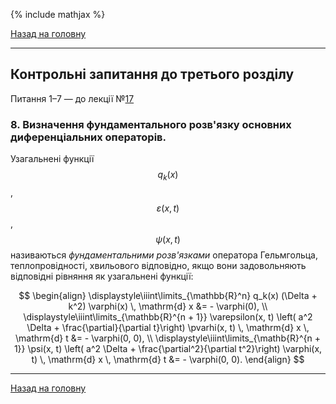 <!--DEBUG-->

{% include mathjax %}

[Назад на головну](../README.md)

---

## Контрольні запитання до третього розділу

Питання 1&ndash;7 &mdash; до лекції №[17](lec-17.md)

### 8. Визначення фундаментального розв'язку основних диференціальних операторів.

Узагальнені функції $$q_k(x)$$, $$\varepsilon(x, t)$$, $$\psi(x, t)$$ називаються _фундаментальними розв'язками_ оператора Гельмгольца, теплопровідності, хвильового відповідно, якщо вони задовольняють відповідні рівняння як узагальнені функції:

$$
\begin{align}
\displaystyle\iiint\limits_{\mathbb{R}^n} q_k(x) (\Delta + k^2) \varphi(x) \, \mathrm{d} x &= - \varphi(0), \\
\displaystyle\iiint\limits_{\mathbb{R}^{n + 1}} \varepsilon(x, t) \left( a^2 \Delta + \frac{\partial}{\partial t}\right) \pvarhi(x, t) \, \mathrm{d} x \, \mathrm{d} t &= - \varphi(0, 0), \\
\displaystyle\iiint\limits_{\mathb{R}^{n + 1}} \psi(x, t) \left( a^2 \Delta + \frac{\partial^2}{\partial t^2}\right) \varphi(x, t) \, \mathrm{d} x \, \mathrm{d} t &= - \varphi(0, 0).
\end{align}
$$

<!--
### 9. Визначення функції Гріна основних крайових задач для еліптичного рівняння представлення розв'язку. 

### 10. Визначення функції Гріна основних крайових задач для параболічного рівняння представлення розв'язку. 

### 11. Визначення функції Гріна основних крайових задач для гіперболічного рівняння представлення розв'язку. 

### 12. Задача Коші для рівняння теплопровідності, представлення розв'язку задачі Коші.

### 13. Задача Коші для рівняння коливання струни, представлення розв'язку, формула Даламбера.

### 14. Задача Коші для рівняння коливання мембрани, представлення розв'язку, формула Пуассона.

### 15. Фундаментальний розв'язок рівнянь Лапласа та Гельмгольца.

### 16. Фундаментальний розв'язок рівняння теплопровідності.

### 17. Фундаментальний розв'язок хвильового оператора для $$\mathrm{R}^1$$, $$\mathrm{R}^2$$, $$\mathrm{R}^3$$.

### 18. Визначення гармонічної функції та її приклади.

### 19. Регулярність на нескінченності, перетворення Кельвіна гармонічність в нескінченно віддаленій точці.

### 20. Оператор Лапласа в циліндричній та сферичній системах координат.

### 21. Інтегральне представлення функцій класу $$C^2(\Omega)$$ та гармонічних функцій.

### 22. Теорема про середнє значення гармонічної функції. 

### 23. Принцип максимуму гармонічної функції, наслідки. 

### 24. Теорема єдиності гармонійної функції із граничними умовами першого та другого роду. 

### 25. Теорема єдиності гармонійної функції із граничними умовами третього роду. 

### 26. Рівняння для функцій Бесселя дійсного аргументу, функції Бесселя першого та другого роду дійсного аргументу.

### 27. Властивості функцій Бесселя першого та другого роду дійсного аргументу.

### 28. Рівняння для функцій Бесселя уявного аргументу, функції Бесселя першого та другого роду уявного аргументу.

### 29. Властивості функцій Бесселя першого та другого роду уявного аргументу.

### 30. Методи побудови функції Гріна для оператора Лапласа, на прикладі задачі Діріхле для півпростору.

### 31. Методи побудови функції Гріна для оператора Лапласа, на прикладі задачі Неймана для півпростору.

### 32. Методи побудови функції Гріна для оператора Лапласа, на прикладі задачі Діріхле для кулі.

### 33. Функція Гріна першої та другої граничної задачі рівняння теплопровідності для півпрямої.

### 34. Джерела виникнення рівняння Гельмгольца. 

### 35. Приклади неєдиності розв'язку внутрішньої граничних задач рівняння Гельмгольца, природа неєдиності.

### 36. Приклади неєдиності розв'язку зовнішньої граничних задач рівняння Гельмгольца, природа неєдиності, умови Зомерфельда.

### 37. Визначення потенціалів для оператора Лапласа та Гельмгольца. 

### 38. Регулярність на нескінченності, перетворення Кельвіна. 

### 39. Теорема про властивості перших похідних потенціалу об'єму, теорема.

### 40. Теорема про другі похідні потенціалу об'єму. 

### 41. Поняття поверхні Ляпунова, теорема про існування сфери Ляпунова. 

### 42. Локальна система координат для поверхні Ляпунова, оцінка $$\cos(n(y), y - x)$$. 

### 43. Тілесний кут спостереження поверхні з точки простору, лема про обчислення тілесного кута.

### 44. Потенціал подвійного шару на поверхні Ляпунова, властивості прямого значення потенціалу подвійного шару.

### 45. Інтеграл Гауса, його значення в різних точках простору. 

### 46. Теорема про граничні значення потенціалу подвійного шару.

### 47. Прямі значення нормальної похідної потенціалу 

### 48. Теорема про граничні значення правильної нормальної похідної потенціалу простого шару.

### 49. Інтегральні рівняння для внутрішньої задачі Діріхле та зовнішньої задачі Неймана рівняння Лапласа. Теореми існування розв'язку. 

### 50. Інтегральні рівняння для зовнішньої задачі Діріхле та внутрішньої задачі Неймана рівняння Лапласа. Теореми існування розв'язку. 

### 51. Граничні інтегральні рівняння для крайової задачі з граничними умовами третього роду.

### 52. Інтегральні рівняння для першої та другої граничних задач рівняння Гельмгольца.

### 53. Теорема про існування розв'язку граничних задач для рівняння Гельмгольца.

### 54. Теорема единості гармонічної функції для задачі Неймана у двовимірному просторі.

### 55. Граничні інтегральні рівняння для задач Діріхле та Неймана у двовимірному випадку.

### 56. Визначення основних теплових потенціалів.

### 57. Теорема про граничні значення теплового потенціалу подвійного шару.

### 58. Теорема про граничні значення нормальної похідної теплового потенціалу простого шару.

### 59. Інтегральні рівняння для основних граничних задач рівняння теплопровідності. 
-->
---

[Назад на головну](../README.md)
